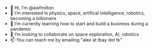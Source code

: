 - 👋 Hi, I’m @awfmilton
- 👀 I’m interested in physics, space, artifical intelligence, robotics, becoming a billionaire
- 🌱 I’m currently learning how to start and build a business during a pandemic
- 💞️ I’m looking to collaborate on space exploration, AI, robotics
- 📫 You can reach me by emailing "alex at tbay dot tk"

<!---
awfmilton/awfmilton is a ✨ special ✨ repository because its `README.md` (this file) appears on your GitHub profile.
You can click the Preview link to take a look at your changes.
--->
